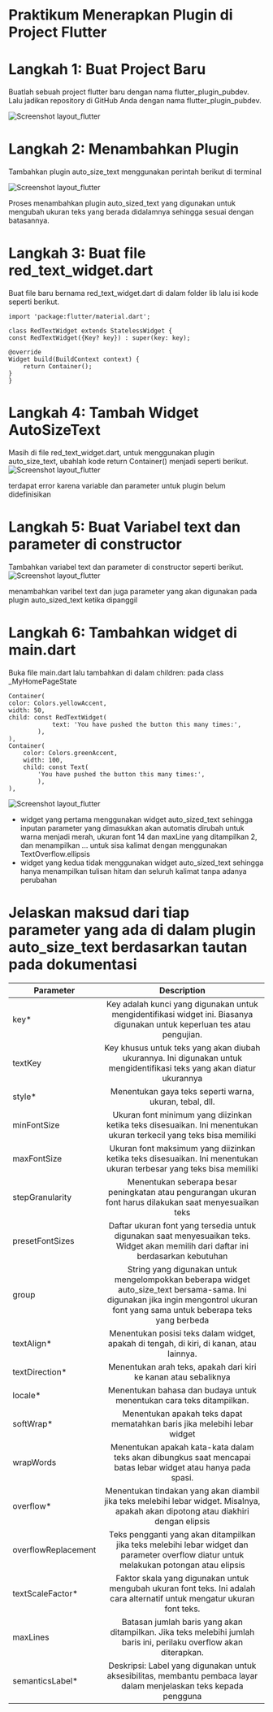 # Praktikum Menerapkan Plugin di Project Flutter

# Langkah 1: Buat Project Baru
Buatlah sebuah project flutter baru dengan nama flutter_plugin_pubdev. Lalu jadikan repository di GitHub Anda dengan nama flutter_plugin_pubdev.

![Screenshot layout_flutter](../flutter_plugin_pubdev/images_week9/1.1.png)

# Langkah 2: Menambahkan Plugin
Tambahkan plugin auto_size_text menggunakan perintah berikut di terminal

![Screenshot layout_flutter](../flutter_plugin_pubdev/images_week9/1.2.png)

Proses menambahkan plugin auto_sized_text yang digunakan untuk mengubah ukuran teks yang berada didalamnya sehingga sesuai dengan batasannya.  

# Langkah 3: Buat file red_text_widget.dart
Buat file baru bernama red_text_widget.dart di dalam folder lib lalu isi kode seperti berikut.

    import 'package:flutter/material.dart';

    class RedTextWidget extends StatelessWidget {
    const RedTextWidget({Key? key}) : super(key: key);

    @override
    Widget build(BuildContext context) {
        return Container();
    }
    }

# Langkah 4: Tambah Widget AutoSizeText
Masih di file red_text_widget.dart, untuk menggunakan plugin auto_size_text, ubahlah kode return Container() menjadi seperti berikut.
![Screenshot layout_flutter](../flutter_plugin_pubdev/images_week9/1.4.png)

terdapat error karena variable dan parameter untuk plugin belum didefinisikan

# Langkah 5: Buat Variabel text dan parameter di constructor
Tambahkan variabel text dan parameter di constructor seperti berikut.
![Screenshot layout_flutter](../flutter_plugin_pubdev/images_week9/1.5.png)

menambahkan varibel text dan juga parameter yang akan digunakan pada plugin auto_sized_text ketika dipanggil

# Langkah 6: Tambahkan widget di main.dart
Buka file main.dart lalu tambahkan di dalam children: pada class _MyHomePageState

    Container(
    color: Colors.yellowAccent,
    width: 50,
    child: const RedTextWidget(
                text: 'You have pushed the button this many times:',
            ),
    ),
    Container(
        color: Colors.greenAccent,
        width: 100,
        child: const Text(
            'You have pushed the button this many times:',
            ),
    ),

![Screenshot layout_flutter](../flutter_plugin_pubdev/images_week9/1.6.png)

- widget yang pertama menggunakan widget auto_sized_text sehingga inputan parameter yang dimasukkan akan automatis dirubah untuk warna menjadi merah, ukuran font 14 dan maxLine yang ditampilkan 2, dan menampilkan ... untuk sisa kalimat dengan menggunakan TextOverflow.ellipsis
- widget yang kedua tidak menggunakan widget auto_sized_text sehingga hanya menampilkan tulisan hitam dan seluruh kalimat tanpa adanya perubahan

# Jelaskan maksud dari tiap parameter yang ada di dalam plugin auto_size_text berdasarkan tautan pada dokumentasi
| Parameter | Description |
| ----------- | :---------: |
| key* | Key adalah kunci yang digunakan untuk mengidentifikasi widget ini. Biasanya digunakan untuk keperluan tes atau pengujian.|
| textKey | Key khusus untuk teks yang akan diubah ukurannya. Ini digunakan untuk mengidentifikasi teks yang akan diatur ukurannya|
| style* | Menentukan gaya teks seperti warna, ukuran, tebal, dll.|
| minFontSize | Ukuran font minimum yang diizinkan ketika teks disesuaikan. Ini menentukan ukuran terkecil yang teks bisa memiliki|
| maxFontSize| Ukuran font maksimum yang diizinkan ketika teks disesuaikan. Ini menentukan ukuran terbesar yang teks bisa memiliki|
| stepGranularity | Menentukan seberapa besar peningkatan atau pengurangan ukuran font harus dilakukan saat menyesuaikan teks |
| presetFontSizes | Daftar ukuran font yang tersedia untuk digunakan saat menyesuaikan teks. Widget akan memilih dari daftar ini berdasarkan kebutuhan|
| group |  String yang digunakan untuk mengelompokkan beberapa widget auto_size_text bersama-sama. Ini digunakan jika ingin mengontrol ukuran font yang sama untuk beberapa teks yang berbeda |
| textAlign* | Menentukan posisi teks dalam widget, apakah di tengah, di kiri, di kanan, atau lainnya. |
| textDirection* |  Menentukan arah teks, apakah dari kiri ke kanan atau sebaliknya |
| locale* | Menentukan bahasa dan budaya untuk menentukan cara teks ditampilkan. |
| softWrap* | Menentukan apakah teks dapat mematahkan baris jika melebihi lebar widget |
| wrapWords | Menentukan apakah kata-kata dalam teks akan dibungkus saat mencapai batas lebar widget atau hanya pada spasi. |
| overflow* | Menentukan tindakan yang akan diambil jika teks melebihi lebar widget. Misalnya, apakah akan dipotong atau diakhiri dengan elipsis |
| overflowReplacement | Teks pengganti yang akan ditampilkan jika teks melebihi lebar widget dan parameter overflow diatur untuk melakukan potongan atau elipsis|
| textScaleFactor* |  Faktor skala yang digunakan untuk mengubah ukuran font teks. Ini adalah cara alternatif untuk mengatur ukuran font teks. |
| maxLines | Batasan jumlah baris yang akan ditampilkan. Jika teks melebihi jumlah baris ini, perilaku overflow akan diterapkan. |
| semanticsLabel* | Deskripsi: Label yang digunakan untuk aksesibilitas, membantu pembaca layar dalam menjelaskan teks kepada pengguna |
